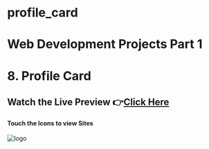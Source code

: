 # profile_card

# Web Development Projects Part 1
# 8. Profile Card

## Watch the Live Preview 👉[Click Here](https://omkarpandey43.github.io/Web-Development-Projects-Part-1/8-Profile_Card/)
#### Touch the Icons to view Sites
![logo](https://github.com/Omkarpandey43/Web-Development-Projects-Part-1/blob/main/8-Profile_Card/logo.png)

